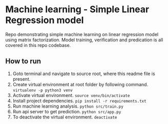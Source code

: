 # Machine learning - Simple Linear Regression model
Repo demonstrating simple machine learning on linear regression model using matrix factorization. Model training, verification and predication is all covered in this repo codebase.

## How to run
1. Goto terminal and navigate to source root, where this readme file is present.
2. Create virtual environment at root folder by following command.
`virtualenv -p python3 venv`
3. Activate virtual environment.
`source venv/bin/activate`
4. Install project dependencies.
`pip install -r requirements.txt`
5. Run machine learning analysis.
`python src/train.py`
6. Run api server to get prediction.
`python src/app.py`
7. To deactivate the virtual environment.
`deactivate`

